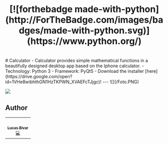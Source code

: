 <h1 align="center">
  [![forthebadge made-with-python](http://ForTheBadge.com/images/badges/made-with-python.svg)](https://www.python.org/)
</h1> 
 
<br/>
# Calculator
- Calculator provides simple mathematical functions in a beautifully designed desktop app based on the Iphone calculator.
- Technology: Python 3
- Framework: PyQt5
- Download the installer [here](https://drive.google.com/open?id=1VHe8wibhthGN1HzTKPWN_XVAEFcTJjgc)!
---
![](/Foto.PNG)

![](/Mockup2.png)

## Author 
<table>
  <tr>
    <td align="center"><a href="https://github.com/lucasbivar"><img src="https://avatars0.githubusercontent.com/u/60802661?s=460&u=f0cdbe837dc717c91999b2255973fe9584a1d352&v=4" width="100px;" alt=""/><br /><sub><b>Lucas Bivar</b></sub></a><br /><a href="https://github.com/lucasbivar" title="Code">💻</a></td>
  <tr>
</table>
